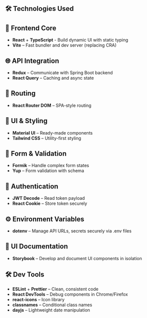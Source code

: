 ## 🛠 Technologies Used

## 🚀 Frontend Core
- **React** + **TypeScript** - Build dynamic UI with static typing
- **Vite** – Fast bundler and dev server (replacing CRA)

## 🌐 API Integration
- **Redux** – Communicate with Spring Boot backend
- **React Query** – Caching and async state

## 🧭 Routing
- **React Router DOM** – SPA-style routing

## 🎨 UI & Styling
- **Material UI** – Ready-made components
- **Tailwind CSS** – Utility-first styling

## 🧾 Form & Validation
- **Formik** – Handle complex form states
- **Yup** – Form validation with schema

## 🔐 Authentication
- **JWT Decode** – Read token payload
- **React Cookie** – Store token securely

## ⚙️ Environment Variables
- **dotenv** – Manage API URLs, secrets securely via .env files

## 🧩 UI Documentation
- **Storybook** – Develop and document UI components in isolation

## 🛠 Dev Tools
- **ESLint** + **Prettier** – Clean, consistent code
- **React DevTools** – Debug components in Chrome/Firefox
- **react-icons** – Icon library
- **classnames** – Conditional class names
- **dayjs** – Lightweight date manipulation